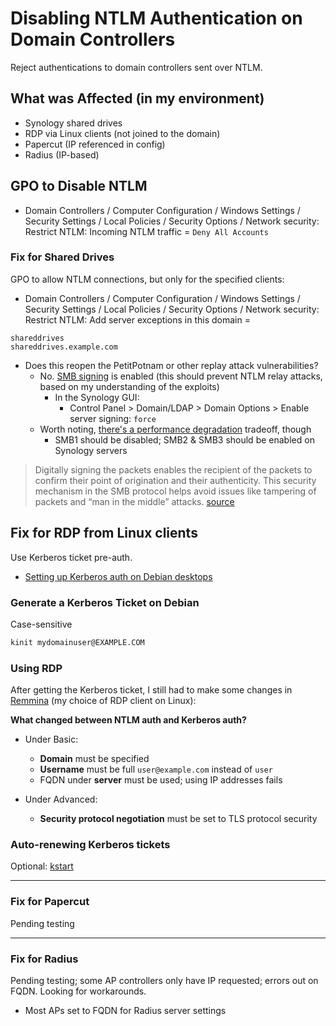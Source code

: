 # Disabling NTLM Authentication on Domain Controllers
Reject authentications to domain controllers sent over NTLM.

## What was Affected (in my environment)
- Synology shared drives
- RDP via Linux clients (not joined to the domain)
- Papercut (IP referenced in config)
- Radius (IP-based)

## GPO to Disable NTLM
- Domain Controllers / Computer Configuration / Windows Settings / Security Settings  / Local Policies / Security Options / Network security:  Restrict NTLM: Incoming NTLM traffic = `Deny All Accounts`

### Fix for Shared Drives
GPO to allow NTLM connections, but only for the specified clients:
- Domain Controllers / Computer Configuration / Windows Settings / Security Settings  / Local Policies / Security Options / Network security: Restrict NTLM: Add server exceptions in this domain =
```text
shareddrives
shareddrives.example.com
```

  - Does this reopen the PetitPotnam or other replay attack vulnerabilities?
    - No.  [SMB signing](https://kb.synology.com/en-global/DSM/tutorial/enable_smb_signing) is enabled (this should prevent NTLM relay attacks, based on my understanding of the exploits)
      - In the Synology GUI:
        - Control Panel > Domain/LDAP > Domain Options > Enable server signing: `force`
    - Worth noting, [there's a performance degradation](https://docs.microsoft.com/en-us/archive/blogs/josebda/the-basics-of-smb-signing-covering-both-smb1-and-smb2) tradeoff, though
      - SMB1 should be disabled; SMB2 & SMB3 should be enabled on Synology servers


> Digitally signing the packets enables the recipient of the packets to  confirm their point of origination and their authenticity. This security  mechanism in the SMB protocol helps avoid issues like tampering of  packets and “man in the middle” attacks. [source](https://docs.microsoft.com/en-us/archive/blogs/josebda/the-basics-of-smb-signing-covering-both-smb1-and-smb2)


## Fix for RDP from Linux clients
Use Kerberos ticket pre-auth.

- [Setting up Kerberos auth on Debian desktops](https://github.com/angela-d/brain-dump/blob/master/sysadmin/ansible/windows-hosts-setup.md#kerberos-setup-on-the-debianlocal-machine)

### Generate a Kerberos Ticket on Debian
Case-sensitive
```bash
kinit mydomainuser@EXAMPLE.COM
```

### Using RDP
After getting the Kerberos ticket, I still had to make some changes in [Remmina](https://remmina.org/) (my choice of RDP client on Linux):

**What changed between NTLM auth and Kerberos auth?**

  - Under Basic:
    - **Domain** must be specified
    - **Username** must be full `user@example.com` instead of `user`
    - FQDN under **server** must be used; using IP addresses fails



  - Under Advanced:
    - **Security protocol negotiation** must be set to TLS protocol security

### Auto-renewing Kerberos tickets
Optional: [kstart](https://packages.debian.org/sid/kstart)

***

### Fix for Papercut
Pending testing

***

### Fix for Radius
Pending testing; some AP controllers only have IP requested; errors out on FQDN.  Looking for workarounds.
- Most APs set to FQDN for Radius server settings
